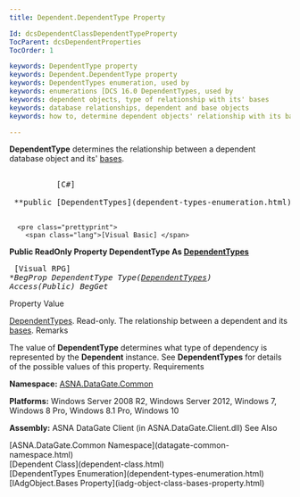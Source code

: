 ```yaml
---
title: Dependent.DependentType Property

Id: dcsDependentClassDependentTypeProperty
TocParent: dcsDependentProperties
TocOrder: 1

keywords: DependentType property
keywords: Dependent.DependentType property
keywords: DependentTypes enumeration, used by
keywords: enumerations [DCS 16.0 DependentTypes, used by
keywords: dependent objects, type of relationship with its' bases
keywords: database relationships, dependent and base objects
keywords: how to, determine dependent objects' relationship with its bases

---
```


**DependentType** determines the relationship between a dependent database object and its' [ bases](iadg-object-class-bases-property.html). 
<pre class="prettyprint">
        <span class="lang">
          [C#]
        </span>
 **public [DependentTypes](dependent-types-enumeration.html) DependentType { get; }** 
      </pre>
      <pre class="prettyprint">
        <span class="lang">[Visual Basic] </span>
 **Public ReadOnly Property DependentType As [DependentTypes](dependent-types-enumeration.html)** 
      </pre>
      <pre class="prettyprint">
        <span class="lang">[Visual RPG]</span>
 **BegProp DependentType Type([DependentTypes](dependent-types-enumeration.html)) Access(*Public)
   BegGet** 
      </pre>

Property Value

[DependentTypes](dependent-types-enumeration.html). Read-only. The relationship between a dependent and its [ bases](iadg-object-class-bases-property.html). 
Remarks

The value of **DependentType** determines what type of dependency is represented by the **Dependent** instance. See **DependentTypes** for details of the possible values of this property.
Requirements

**Namespace:** [ASNA.DataGate.Common](datagate-common-namespace.html) 

**Platforms:** Windows Server 2008 R2, Windows Server 2012, Windows 7, Windows 8 Pro, Windows 8.1 Pro, Windows 10

**Assembly:** ASNA DataGate Client (in ASNA.DataGate.Client.dll)
See Also

<dl />
      [ASNA.DataGate.Common Namespace](datagate-common-namespace.html)
      <br />
      [Dependent Class](dependent-class.html)
      <br />
      [DependentTypes Enumeration](dependent-types-enumeration.html)
      <br />
      [IAdgObject.Bases Property](iadg-object-class-bases-property.html)

